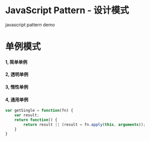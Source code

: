 # JavaScript Pattern - 设计模式
javascript pattern demo

# 单例模式
#### 1, 简单单例
#### 2, 透明单例
#### 3, 惰性单例
#### 4, 通用单例
```javascript
var getSingle = function(fn) {
	var result;
	return function() {
		return result || (result = fn.apply(this, arguments));
	}
}
```